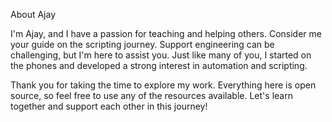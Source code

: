 About Ajay

I'm Ajay, and I have a passion for teaching and helping others. Consider me your guide on the scripting journey. 
Support engineering can be challenging, but I'm here to assist you. Just like many of you, I started on the phones and developed a strong interest in automation and scripting.


Thank you for taking the time to explore my work. Everything here is open source, so feel free to use any of the resources available. Let's learn together and support each other in this journey!
